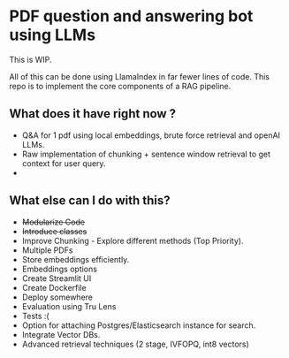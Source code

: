 # PDF question and answering bot using LLMs

This is WIP.

All of this can be done using LlamaIndex in far fewer lines of code.
This repo is to implement the core components of a RAG pipeline.


## What does it have right now ?
- Q&A for 1 pdf using local embeddings, brute force retrieval and openAI LLMs.
- Raw implementation of chunking + sentence window retrieval to get context for user query.
- 




## What else can I do with this?

- ~~Modularize Code~~
- ~~Introduce classes~~
- Improve Chunking - Explore different methods (Top Priority).
- Multiple PDFs
- Store embeddings efficiently.
- Embeddings options
- Create Streamlit UI
- Create Dockerfile
- Deploy somewhere
- Evaluation using Tru Lens
- Tests :(
- Option for attaching Postgres/Elasticsearch instance for search.
- Integrate Vector DBs.
- Advanced retrieval techniques (2 stage, IVFOPQ, int8 vectors)